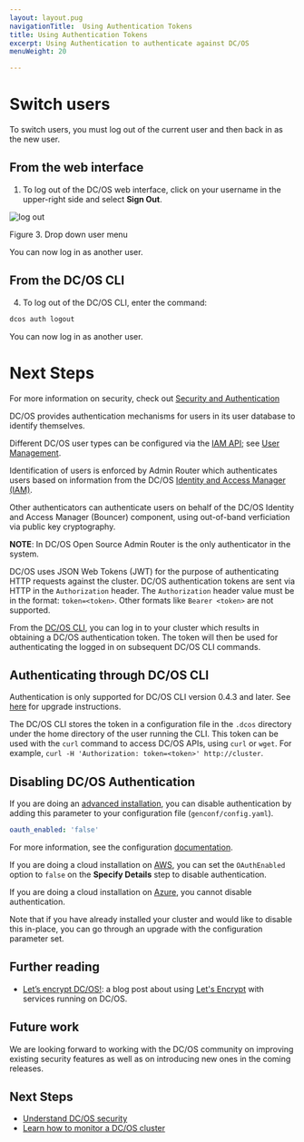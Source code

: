 ```yaml
---
layout: layout.pug
navigationTitle:  Using Authentication Tokens
title: Using Authentication Tokens
excerpt: Using Authentication to authenticate against DC/OS
menuWeight: 20

---
```


<!-- The source repository for this topic is https://github.com/dcos/dcos-docs-site -->

# Switch users 

To switch users, you must log out of the current user and then back in as the new user.

## From the web interface

1.   To log out of the DC/OS web interface, click on your username in the upper-right side and select **Sign Out**.

![log out](/1.13/img/1-11-user-drop-down-menu.png)

Figure 3. Drop down user menu

You can now log in as another user.

## From the DC/OS CLI

4.  To log out of the DC/OS CLI, enter the command:

```bash
dcos auth logout
```

You can now log in as another user.

# Next Steps

For more information on security, check out [Security and Authentication](/1.13/security/oss/)

DC/OS provides authentication mechanisms for users in its user database to identify themselves.

Different DC/OS user types can be configured via the [IAM API](/1.13/security/oss/iam-api/); see [User Management](/1.13/security/oss/user-management/).

Identification of users is enforced by Admin Router which authenticates users based on information from the DC/OS [Identity and Access Manager (IAM)](/1.13/overview/architecture/components/#dcos-iam). 

Other authenticators can authenticate users on behalf of the DC/OS Identity and Access Manager (Bouncer) component, using out-of-band verficiation via public key cryptography.

**NOTE**: In DC/OS Open Source Admin Router is the only authenticator in the system.

DC/OS uses JSON Web Tokens (JWT) for the purpose of authenticating HTTP requests against the cluster. DC/OS authentication tokens are sent via HTTP in the `Authorization` header. The `Authorization` header value must be in the format: `token=<token>`. Other formats like `Bearer <token>` are not supported.

From the [DC/OS CLI](/1.13/cli), you can log in to your cluster which results in obtaining a DC/OS authentication token. The token will then be used for authenticating the logged in on subsequent DC/OS CLI commands. 

## <a name="log-in-cli"></a>Authenticating through DC/OS CLI

Authentication is only supported for DC/OS CLI version 0.4.3 and later. See [here](/1.13/cli/update/) for upgrade instructions.

The DC/OS CLI stores the token in a configuration file in the `.dcos` directory under the home directory of the user running the CLI. This token can be used with the `curl` command to access DC/OS APIs, using `curl` or `wget`. For example, `curl -H 'Authorization: token=<token>' http://cluster`.


## Disabling DC/OS Authentication

If you are doing an [advanced installation](/1.13/installing/production/deploying-dcos/installation/), you can disable authentication by adding this parameter to your configuration file (`genconf/config.yaml`). 

```yaml
oauth_enabled: 'false'
```
For more information, see the configuration [documentation](/1.13/installing/production/advanced-configuration/configuration-reference/).

If you are doing a cloud installation on [AWS](/1.13/installing/oss/cloud/aws/), you can set the `OAuthEnabled` option to `false` on the **Specify Details** step to disable authentication.

If you are doing a cloud installation on [Azure](/1.13/installing/evaluation/azure/), you cannot disable authentication.

Note that if you have already installed your cluster and would like to disable this in-place, you can go through an upgrade with the configuration parameter set.


## Further reading

- [Let’s encrypt DC/OS!](https://mesosphere.com/blog/2016/04/06/lets-encrypt-dcos/):
  a blog post about using [Let's Encrypt](https://letsencrypt.org/) with
  services running on DC/OS.

## Future work

We are looking forward to working with the DC/OS community on improving existing
security features as well as on introducing new ones in the coming releases.

## Next Steps

- [Understand DC/OS security](/1.13/administering-clusters/)
- [Learn how to monitor a DC/OS cluster](/1.13/monitoring/)
